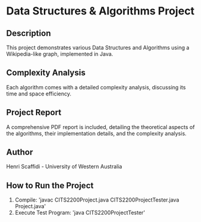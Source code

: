 # Data Structures & Algorithms Project

## Description
This project demonstrates various Data Structures and Algorithms using a Wikipedia-like graph, implemented in Java.

## Complexity Analysis
Each algorithm comes with a detailed complexity analysis, discussing its time and space efficiency.

## Project Report
A comprehensive PDF report is included, detailing the theoretical aspects of the algorithms, their implementation details, and the complexity analysis.

## Author
Henri Scaffidi - University of Western Australia

## How to Run the Project
1. Compile: 'javac CITS2200Project.java CITS2200ProjectTester.java Project.java'
2. Execute Test Program: 'java CITS2200ProjectTester'
